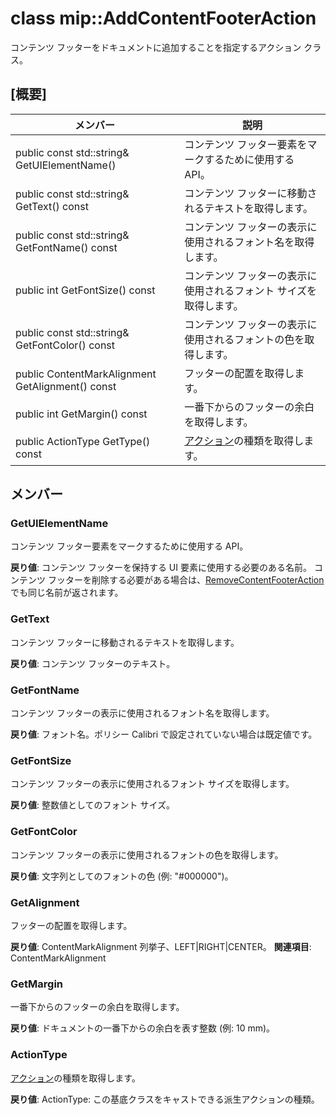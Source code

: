 # <a name="class-mipaddcontentfooteraction"></a>class mip::AddContentFooterAction 
コンテンツ フッターをドキュメントに追加することを指定するアクション クラス。
  
## <a name="summary"></a>[概要]
 メンバー                        | 説明                                
--------------------------------|---------------------------------------------
 public const std::string& GetUIElementName()  |  コンテンツ フッター要素をマークするために使用する API。
 public const std::string& GetText() const  |  コンテンツ フッターに移動されるテキストを取得します。
 public const std::string& GetFontName() const  |  コンテンツ フッターの表示に使用されるフォント名を取得します。
 public int GetFontSize() const  |  コンテンツ フッターの表示に使用されるフォント サイズを取得します。
 public const std::string& GetFontColor() const  |  コンテンツ フッターの表示に使用されるフォントの色を取得します。
 public ContentMarkAlignment GetAlignment() const  |  フッターの配置を取得します。
 public int GetMargin() const  |  一番下からのフッターの余白を取得します。
 public ActionType GetType() const  |  [アクション](class_mip_action.md)の種類を取得します。
  
## <a name="members"></a>メンバー
  
### <a name="getuielementname"></a>GetUIElementName
コンテンツ フッター要素をマークするために使用する API。

  
**戻り値**: コンテンツ フッターを保持する UI 要素に使用する必要のある名前。 コンテンツ フッターを削除する必要がある場合は、[RemoveContentFooterAction](class_mip_removecontentfooteraction.md) でも同じ名前が返されます。
  
### <a name="gettext"></a>GetText
コンテンツ フッターに移動されるテキストを取得します。

  
**戻り値**: コンテンツ フッターのテキスト。
  
### <a name="getfontname"></a>GetFontName
コンテンツ フッターの表示に使用されるフォント名を取得します。

  
**戻り値**: フォント名。ポリシー Calibri で設定されていない場合は既定値です。
  
### <a name="getfontsize"></a>GetFontSize
コンテンツ フッターの表示に使用されるフォント サイズを取得します。

  
**戻り値**: 整数値としてのフォント サイズ。
  
### <a name="getfontcolor"></a>GetFontColor
コンテンツ フッターの表示に使用されるフォントの色を取得します。

  
**戻り値**: 文字列としてのフォントの色 (例: "#000000")。
  
### <a name="getalignment"></a>GetAlignment
フッターの配置を取得します。

  
**戻り値**: ContentMarkAlignment 列挙子、LEFT|RIGHT|CENTER。 
**関連項目**: ContentMarkAlignment
  
### <a name="getmargin"></a>GetMargin
一番下からのフッターの余白を取得します。

  
**戻り値**: ドキュメントの一番下からの余白を表す整数 (例: 10 mm)。
  
### <a name="actiontype"></a>ActionType
[アクション](class_mip_action.md)の種類を取得します。

  
**戻り値**: ActionType: この基底クラスをキャストできる派生アクションの種類。